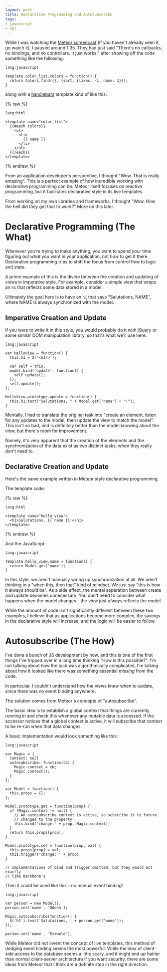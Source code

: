 ```yaml
---
layout: post
title: Declarative Programming and Autosubscribe
tags:
- javascript
- api
---
```


While I was watching the [Meteor screencast][] (if you haven't already seen it, 
go watch it), I paused around 1:35. They had just said "There's no callbacks, no 
bindings, and no controllers. It just works." after showing off the code 
something like the following:

    lang:javascript

    Template.color_list.colors = function() {
      return Colors.find({}, {sort: {likes: -1, name: 1}});
    }

along with a [handlebars][] template kind of like this:

{% raw %}

    lang:html

    <template name="color_list">
      {{#each colors}}
        <ul>
          <li>
            {{ name }}
          </li>
        </ul>
      {{/each}}
    </template>

{% endraw %}

From an application developer's perspective, I thought "Wow. That is really 
amazing". This is a perfect example of how incredible working with declarative 
programming can be. Meteor itself focuses on reactive programming, but it 
facilitates declarative style in its live templates.

From working on my own libraries and frameworks, I thought "Wow. How the hell 
did they get that to work?" More on this later.

[Meteor screencast]: http://meteor.com/screencast
[handlebars]: http://handlebarsjs.com/

Declarative Programming (The What)
==================================

Whenever you're trying to make anything, you want to spend your time figuring 
out _what_ you want in your application, not _how_ to get it there. Declarative 
programming tries to shift the focus from control flow to logic and state.

A prime example of this is the divide between the creation and updating of views 
in imperative style. For example, consider a simple view that wraps an `h1`
that reflects some data stored in a model.

Ultimately the goal here is to have an `h1` that says "Salutations, NAME", where 
NAME is always synchronized with the model.

Imperative Creation and Update
------------------------------

If you were to write it in this style, you would probably do it with jQuery or 
some similar DOM manipulation library, so that's what we'll use here.

    lang:javascript

    var HelloView = function() {
      this.h1 = $('<h1/>');

      var self = this;
      model.bind('update', function() {
        self.update();
      });
      self.update();
    };

    HelloView.prototype.update = function() {
      this.h1.text("Salutations, " + Model.get('name') + "!");
    }

Mentally, I had to translate the original task into "create an element,
listen for any updates to the model, then update the view to match the model".
This isn't so bad, and is definitely better than the model knowing about the 
view, but there's room for improvement.

Namely, it's very apparent that the creation of the elements and the 
synchronization of the data exist as two distinct tasks, when they really don't 
need to.

Declarative Creation and Update
-------------------------------

Here's the same example written in Meteor style declarative programming.

The template code:

{% raw %}

    lang:html

    <template name="hello_view">
      <h1>Salutations, {{ name }}!</h1>
    </template>

{% endraw %}

And the JavaScript:

    lang:javascript

    Template.hello_view.name = function() {
      return Model.get('name');
    }

In this style, we aren't manually wiring up synchronization at all.  We aren't 
thinking in a "when this, then that" kind of mindset. We just say "this is how 
it always should be". As a side effect, the mental separation between create and 
update becomes unnecessary. You don't need to consider what happens when the 
model changes - the view just _always_ reflects the model.

While the amount of code isn't significantly different between these two 
examples, I believe that as applications become more complex, the savings in the 
declarative style will increase, and the logic will be easier to follow.

Autosubscribe (The How)
=======================

I've done a bunch of JS development by now, and this is one of the first things 
I've tripped over in a long time thinking "How is this possible?". I'm not 
talking about how the task was algorithmically complicated, I'm talking about 
how it looked like there was something essential _missing_ from the code.

In particular, I couldn't understand how the views knew when to update, since 
there was no event binding anywhere.

The solution comes from Meteor's concepts of "autosubscribe".

The basic idea is to establish a global context that things are currently 
running in and check this whenever any mutable data is accessed. If the accessor 
notices that a global context is active, it will subscribe that context to be 
re-run when that data changes.

A basic implementation would look something like this:

    lang:javascript

    var Magic = {
      context: null
      autosubscribe: function(cb) {
        Magic.context = cb;
        Magic.context();
      }
    };

    var Model = function() {
      this.props = {};
    };

    Model.prototype.get = function(prop) {
      if (Magic.context != null) {
        // An autosubscribe context is active, so subscribe it to future
        // changes to the property
        this.bind('change:' + prop, Magic.context);
      }
      return this.props[prop];
    }

    Model.prototype.set = function(prop, val) {
      this.props[prop] = val;
      this.trigger('change: ' + prop);
    }

    // Implementations of bind and trigger omitted, but they would act exactly 
    // like Backbone's

Then it could be used like this - no manual event binding!

    lang:javascript

    var person = new Model();
    person.set('name', 'Odeen');

    Magic.autosubscribe(function() {
      $('h1').text('Salutations, ' + person.get('name'));
    });

    person.set('name', 'Estwald');

While Meteor did not invent the concept of live templates, this method of 
dodging event binding seems the most powerful. While the idea of client-side 
access to the database seems a little scary, and it might end up hairier than 
normal client-server architecture if you want security, there are some ideas 
from Meteor that I think are a definite step in the right direction.
